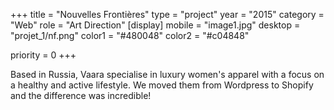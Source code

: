 +++
title = "Nouvelles Frontières"
type = "project"
year = "2015"
category = "Web"
role = "Art Direction"
[display]
mobile = "image1.jpg"
desktop = "projet_1/nf.png"
color1 = "#480048"
color2 = "#c04848"


priority = 0
+++

Based in Russia, Vaara specialise in luxury women's apparel with a focus on a healthy and active lifestyle. We moved them from Wordpress to Shopify and the difference was incredible!
